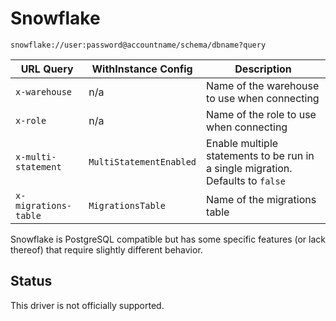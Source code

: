 # Snowflake

`snowflake://user:password@accountname/schema/dbname?query`

| URL Query  | WithInstance Config | Description |
|------------|---------------------|-------------|
| `x-warehouse`| n/a | Name of the warehouse to use when connecting |
| `x-role`     | n/a | Name of the role to use when connecting |
| `x-multi-statement` | `MultiStatementEnabled` | Enable multiple statements to be run in a single migration.  Defaults to `false` |
| `x-migrations-table` | `MigrationsTable` | Name of the migrations table |

Snowflake is PostgreSQL compatible but has some specific features (or lack thereof) that require slightly different behavior.

## Status
This driver is not officially supported.

